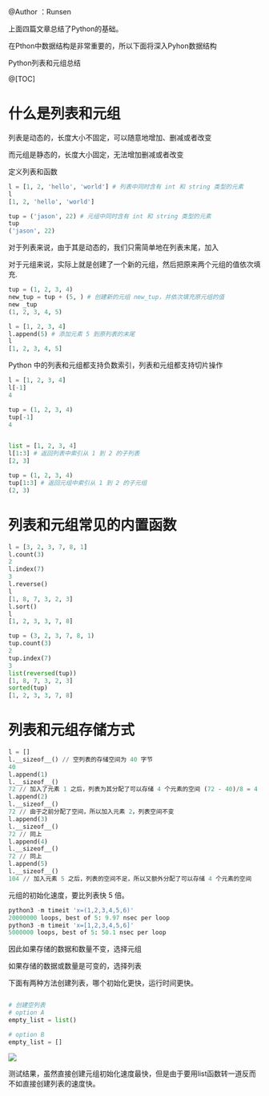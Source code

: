 ﻿


@Author ：Runsen

上面四篇文章总结了Python的基础。


在Pthon中数据结构是非常重要的，所以下面将深入Pyhon数据结构




Python列表和元组总结

@[TOC]

# 什么是列表和元组



列表是动态的，长度大小不固定，可以随意地增加、删减或者改变


而元组是静态的，长度大小固定，无法增加删减或者改变


定义列表和函数

```python
l = [1, 2, 'hello', 'world'] # 列表中同时含有 int 和 string 类型的元素
l
[1, 2, 'hello', 'world']

tup = ('jason', 22) # 元组中同时含有 int 和 string 类型的元素
tup
('jason', 22)

```


对于列表来说，由于其是动态的，我们只需简单地在列表末尾，加入

对于元组来说，实际上就是创建了一个新的元组，然后把原来两个元组的值依次填充.




```python
tup = (1, 2, 3, 4)
new_tup = tup + (5, ) # 创建新的元组 new_tup，并依次填充原元组的值
new _tup
(1, 2, 3, 4, 5)

l = [1, 2, 3, 4]
l.append(5) # 添加元素 5 到原列表的末尾
l
[1, 2, 3, 4, 5]

```
Python 中的列表和元组都支持负数索引，列表和元组都支持切片操作


```python
l = [1, 2, 3, 4]
l[-1]
4

tup = (1, 2, 3, 4)
tup[-1]
4


list = [1, 2, 3, 4]
l[1:3] # 返回列表中索引从 1 到 2 的子列表
[2, 3]

tup = (1, 2, 3, 4)
tup[1:3] # 返回元组中索引从 1 到 2 的子元组
(2, 3) 

```
# 列表和元组常见的内置函数


```python
l = [3, 2, 3, 7, 8, 1]
l.count(3) 
2
l.index(7)
3
l.reverse()
l
[1, 8, 7, 3, 2, 3]
l.sort()
l
[1, 2, 3, 3, 7, 8]

tup = (3, 2, 3, 7, 8, 1)
tup.count(3)
2
tup.index(7)
3
list(reversed(tup))
[1, 8, 7, 3, 2, 3]
sorted(tup)
[1, 2, 3, 3, 7, 8]

```
# 列表和元组存储方式

```python
l = []
l.__sizeof__() // 空列表的存储空间为 40 字节
40
l.append(1)
l.__sizeof__() 
72 // 加入了元素 1 之后，列表为其分配了可以存储 4 个元素的空间 (72 - 40)/8 = 4
l.append(2) 
l.__sizeof__()
72 // 由于之前分配了空间，所以加入元素 2，列表空间不变
l.append(3)
l.__sizeof__() 
72 // 同上
l.append(4)
l.__sizeof__() 
72 // 同上
l.append(5)
l.__sizeof__() 
104 // 加入元素 5 之后，列表的空间不足，所以又额外分配了可以存储 4 个元素的空间

```
元组的初始化速度，要比列表快 5 倍。

```python
python3 -m timeit 'x=(1,2,3,4,5,6)'
20000000 loops, best of 5: 9.97 nsec per loop
python3 -m timeit 'x=[1,2,3,4,5,6]'
5000000 loops, best of 5: 50.1 nsec per loop
```




因此如果存储的数据和数量不变，选择元组


如果存储的数据或数量是可变的，选择列表



下面有两种方法创建列表，哪个初始化更快，运行时间更快。
```python

# 创建空列表
# option A
empty_list = list()

# option B
empty_list = []

```
![](https://img-blog.csdnimg.cn/20190523000342208.png)

测试结果，虽然直接创建元组初始化速度最快，但是由于要用list函数转一道反而不如直接创建列表的速度快。
